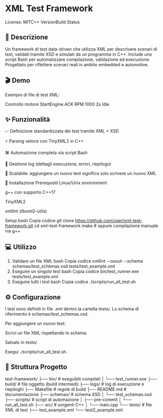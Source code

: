 # XML Test Framework
License: MITC++ VersionBuild Status

## 📖 Descrizione
Un framework di test data-driven che utilizza XML per descrivere scenari di test, validati tramite XSD e simulati da un programma in C++.
Include uno script Bash per automatizzare compilazione, validazione ed esecuzione.
Progettato per riflettere scenari reali in ambito embedded e automotive.

## 🎬 Demo
Esempio di file di test XML:

<TestCase id="M1">
  <Description>Controllo motore</Description>
  <Step id="1">
    <Action type="send">StartEngine</Action>
    <Expected>ACK</Expected>
  </Step>
  <Step id="2">
    <Action type="receive">RPM</Action>
    <Expected>1000</Expected>
  </Step>
  <Step id="3">
    <Action type="wait">2s</Action>
    <Expected>Idle</Expected>
  </Step>
</TestCase>

## ✨ Funzionalità
✅ Definizione standardizzata dei test tramite XML + XSD

⚡ Parsing veloce con TinyXML2 in C++

🛠️ Automazione completa via script Bash

📂 Gestione log (dettagli esecuzione, errori, riepilogo)

🔄 Scalabile: aggiungere un nuovo test significa solo scrivere un nuovo XML

🚀 Installazione
Prerequisiti
Linux/Unix environment

g++ con supporto C++17

TinyXML2

xmllint (libxml2-utils)

Setup
bash
Copia codice
git clone https://github.com/user/xml-test-framework.git
cd xml-test-framework
make   # oppure compilazione manuale via g++

## 💻 Utilizzo
1. Validare un file XML
bash
Copia codice
xmllint --noout --schema schemas/test_schemas.xsd tests/test_example.xml
2. Eseguire un singolo test
bash
Copia codice
bin/test_runner.exe tests/test_example.xml
3. Eseguire tutti i test
bash
Copia codice
./scripts/run_all_test.sh

## ⚙️ Configurazione
I test sono definiti in file .xml dentro la cartella tests/.
Lo schema di riferimento è schemas/test_schemas.xsd.

Per aggiungere un nuovo test:

Scrivi un file XML rispettando lo schema.

Salvalo in tests/.

Esegui ./scripts/run_all_test.sh.

## 📁 Struttura Progetto

test-framework/
├── bin/ # eseguibili compilati
│ └── test_runner.exe
├── build/ # file oggetto (build intermedi)
├── logs/ # log di esecuzione e riepiloghi
├── Makefile # regole di build
├── README.md # documentazione
├── schemas/ # schema XSD
│ └── test_schemas.xsd
├── scripts/ # script di automazione
│ ├── pre-commit
│ └── run_all_test.sh
├── src/ # sorgenti C++
│ └── main.cpp
└── tests/ # file XML di test
├── test_example.xml
└── test2_example.xml
